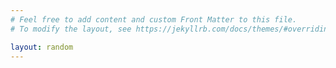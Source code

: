 ```yaml
---
# Feel free to add content and custom Front Matter to this file.
# To modify the layout, see https://jekyllrb.com/docs/themes/#overriding-theme-defaults

layout: random
---
```

